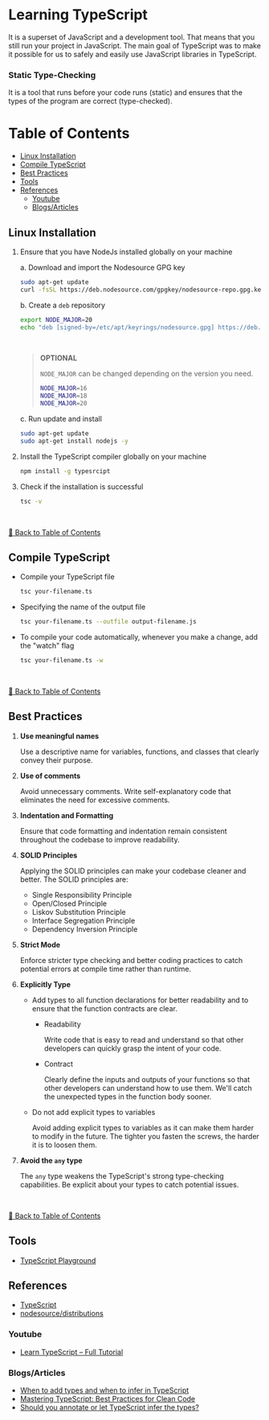 # Learning TypeScript

It is a superset of JavaScript and a development tool. That means that you still run your project in JavaScript. The main goal of TypeScript was to make it possible for us to safely and easily use JavaScript libraries in TypeScript.

### Static Type-Checking
It is a tool that runs before your code runs (static) and ensures that the types of the program are correct (type-checked).

# Table of Contents
* [Linux Installation](#linux-installation)
* [Compile TypeScript](#compile-typescript)
* [Best Practices](#best-practices)
* [Tools](#tools)
* [References](#references)
    * [Youtube](#youtube)
    * [Blogs/Articles](#blogsarticles)

## Linux Installation
1. Ensure that you have NodeJs installed globally on your machine
    
    a. Download and import the Nodesource GPG key
    
      ```bash
      sudo apt-get update
      curl -fsSL https://deb.nodesource.com/gpgkey/nodesource-repo.gpg.key | sudo gpg --dearmor -o /etc/apt/keyrings/nodesource.gpg
      ```

    b. Create a `deb` repository

      ```bash
      export NODE_MAJOR=20
      echo "deb [signed-by=/etc/apt/keyrings/nodesource.gpg] https://deb.nodesource.com/node_$NODE_MAJOR.x nodistro main" | sudo tee /etc/apt/sources.list.d/nodesource.list
      ```

      <br/>

      > **OPTIONAL**
      >
      > `NODE_MAJOR` can be changed depending on the version you need.
      >
      > ```bash
      > NODE_MAJOR=16
      > NODE_MAJOR=18
      > NODE_MAJOR=20
      > ```

    c. Run update and install

      ```bash
      sudo apt-get update
      sudo apt-get install nodejs -y
      ```

2. Install the TypeScript compiler globally on your machine
   
    ```bash
    npm install -g typesrcipt
    ```

3. Check if the installation is successful
    
    ```bash
    tsc -v
    ```

<br />

[📖 Back to Table of Contents](#table-of-contents)

## Compile TypeScript
* Compile your TypeScript file
    ```bash
    tsc your-filename.ts
    ```

* Specifying the name of the output file
    ```bash
    tsc your-filename.ts --outfile output-filename.js
    ```

* To compile your code automatically, whenever you make a change, add the "watch" flag
    ```bash
    tsc your-filename.ts -w
    ```
<br />

[📖 Back to Table of Contents](#table-of-contents)

## Best Practices

1. **Use meaningful names**

    Use a descriptive name for variables, functions, and classes that clearly convey their purpose.

2. **Use of comments**

    Avoid unnecessary comments. Write self-explanatory code that eliminates the need for excessive comments.

3. **Indentation and Formatting**

    Ensure that code formatting and indentation remain consistent throughout the codebase to improve readability.

4. **SOLID Principles**

    Applying the SOLID principles can make your codebase cleaner and better. The SOLID principles are:
    * Single Responsibility Principle
    * Open/Closed Principle
    * Liskov Substitution Principle
    * Interface Segregation Principle
    * Dependency Inversion Principle

5. **Strict Mode**

    Enforce stricter type checking and better coding practices to catch potential errors at compile time rather than runtime.

6. **Explicitly Type**

    * Add types to all function declarations for better readability and to ensure that the function contracts are clear.
        * Readability
            
            Write code that is easy to read and understand so that other developers can quickly grasp the intent of your code.

        * Contract

            Clearly define the inputs and outputs of your functions so that other developers can understand how to use them. We'll catch the unexpected types in the function body sooner.

    * Do not add explicit types to variables

        Avoid adding explicit types to variables as it can make them harder to modify in the future. The tighter you fasten the screws, the harder it is to loosen them.

7. **Avoid the `any` type**

    The `any` type weakens the TypeScript's strong type-checking capabilities. Be explicit about your types to catch potential issues.

<br />

[📖 Back to Table of Contents](#table-of-contents)

## Tools
* [TypeScript Playground](https://www.typescriptlang.org/play/)

## References
* [TypeScript](https://www.typescriptlang.org/)
* [nodesource/distributions](https://github.com/nodesource/distributions)

### Youtube
* [Learn TypeScript – Full Tutorial](https://www.youtube.com/watch?v=30LWjhZzg50)

### Blogs/Articles
* [When to add types and when to infer in TypeScript](https://sebastiandedeyne.com/when-to-add-types-and-when-to-infer-in-typescript/)
* [Mastering TypeScript: Best Practices for Clean Code](https://javascript.plainenglish.io/mastering-typescript-best-practices-for-clean-code-be87f8e4fa88)
* [Should you annotate or let TypeScript infer the types?](https://davidgomes.com/annotate-vs-type-inference/)